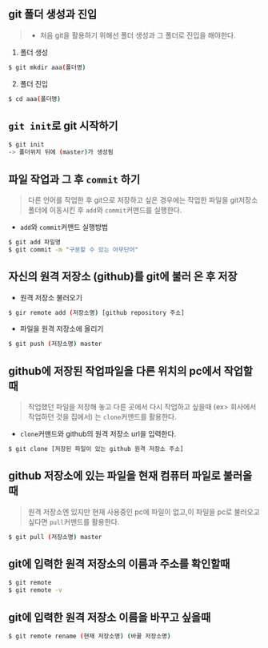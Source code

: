 ## git  폴더 생성과 진입

> - 처음 git을 활용하기 위해선 폴더 생성과 그 폴더로 진입을 해야한다.

1. 폴더 생성

```bash
$ git mkdir aaa(폴더명)
```

2. 폴더 진입

```bash
$ cd aaa(폴더명)
```

## `git init`로 git 시작하기

```bash
$ git init 
-> 폴더위치 뒤에 (master)가 생성됨
```

## 파일 작업과 그 후 `commit` 하기

> 다른 언어를 작업한 후 git으로 저장하고 싶은 경우에는 작업한 파일을 git저장소 폴더에 이동시킨 후 `add`와 `commit`커맨드를 실행한다.

- `add`와 `commit`커맨드 실행방법

```bash
$ git add 파일명
$ git commit -m "구분할 수 있는 아무단어"
```

## 자신의 원격 저장소 (github)를 git에 불러 온 후 저장

- 원격 저장소 불러오기

```bash
$ gir remote add (저장소명) [github repository 주소]
```

- 파일을 원격 저장소에 올리기

```bash
$ git push (저장소명) master
```

## github에 저장된 작업파일을 다른 위치의 pc에서 작업할때

> 작업했던 파일을 저장해 놓고 다른 곳에서 다시 작업하고 싶을때 (ex> 회사에서 작업하던 것을 집에서) 는 `clone`커맨드를 활용한다.

- `clone`커맨드와 github의 원격 저장소 url을 입력한다.

```bash
$ git clone [저장된 파일이 있는 github 원격 저장소 주소]
```



## github 저장소에 있는 파일을 현재 컴퓨터 파일로 불러올때

> 원격 저장소엔 있지만 현재 사용중인 pc에 파일이 없고,이 파일을 pc로 불러오고 싶다면 `pull`커맨드를 활용한다.

```bash
$ git pull (저장소명) master
```

##  git에 입력한 원격 저장소의 이름과 주소를 확인할때

```bash
$ git remote 
$ git remote -v
```

## git에 입력한 원격 저장소 이름을 바꾸고 싶을때

``` bash
$ git remote rename (현재 저장소명) (바꿀 저장소명)
```

